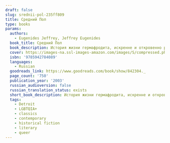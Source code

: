 ```yaml
---
draft: false
slug: srednii-pol-235ff809
title: Средний Пол
type: books
params:
  authors:
    - Eugenides Jeffrey, Jeffrey Eugenides
  book_title: Средний Пол
  book_description: История жизни гермафродита, искренне и откровенно рассказанная от первого лица. Повествование ведется на фоне исторических, общественно-политических и социальных коллизий XX века, определивших судьбу нескольких поколений греческой семьи и в результате предопределивших жизнь главного героя.
  cover: https://images-na.ssl-images-amazon.com/images/S/compressed.photo.goodreads.com/books/1603873546i/842304.jpg
  isbn: '9785942784089'
  languages:
    - Russian
  goodreads_link: https://www.goodreads.com/book/show/842304._
  page_count: '750'
  publication_year: '2003'
  russian_audioversion: false
  russian_translation_status: exists
  short_book_description: История жизни гермафродита, искренне и откровенно рассказанная от первого лица. Повествование ведется на фоне исторических, общественно-политических и социальных коллизий XX века, определивших...
  tags:
    - Detroit
    - LGBTQIA+
    - classics
    - contemporary
    - historical fiction
    - literary
    - queer
---
```


